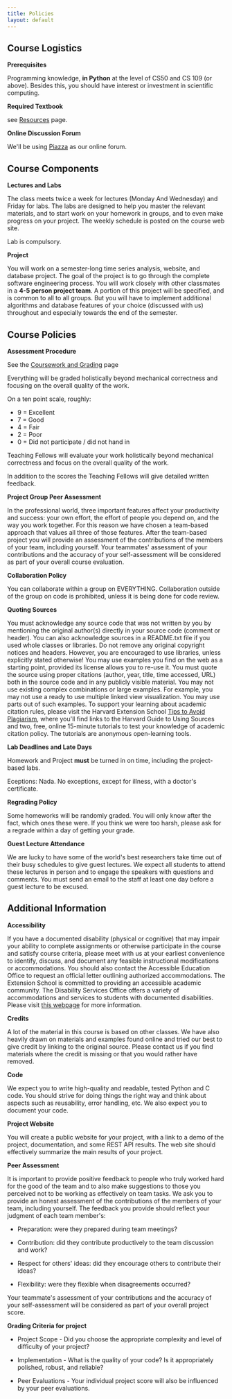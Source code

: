 ```yaml
---
title: Policies
layout: default
---
```


## Course Logistics

**Prerequisites**

Programming knowledge, **in Python** at the level of CS50 and CS 109 (or above). Besides this, you should have interest or investment in scientific computing.

**Required Textbook**

see [Resources](resources.html) page.

**Online Discussion Forum**

We'll be using [Piazza](https://piazza.com/class/irs0s2jc8sv1iz) as our online forum.

## Course Components

**Lectures and Labs**

The class meets twice a week for lectures (Monday And Wednesday) and Friday for  labs. The labs are designed to help you master the relevant materials, and to start work on your homework in groups, and to even make progress on your project. The weekly schedule is posted on the course web site.

Lab is compulsory.


**Project**

You will work on a semester-long time series analysis, website, and database project. The goal of the project is to go through the complete software engineering process. You will work closely with other classmates in a **4-5 person project team**. A portion of this project will be specified, and is common to all to all groups. But you will have to implement additional algorithms and database features of your choice (discussed with us) throughout and especially towards the end of the semester.

## Course Policies

**Assessment Procedure**

See the [Coursework and Grading](grading.html) page

Everything will be graded holistically beyond mechanical correctness and focusing on the overall quality of the work.

On a ten point scale, roughly:

- 9 = Excellent
- 7 = Good
- 4 = Fair
- 2 = Poor
- 0 = Did not participate / did not hand in

Teaching Fellows will evaluate your work holistically beyond mechanical correctness and focus on the overall quality of the work.

In addition to the scores the Teaching Fellows will give detailed written feedback.

**Project Group Peer Assessment**

In the professional world, three important features affect your productivity and success: your own effort, the effort of people you depend on, and the way you work together. For this reason we have chosen a team-based approach that values all three of those features. After the team-based project you will provide an assessment of the contributions of the members of your team, including yourself. Your teammates' assessment of your contributions and the accuracy of your self-assessment will be considered as part of your overall course evaluation.

**Collaboration Policy**

You can collaborate within a group on EVERYTHING. Collaboration outside of the group on code is prohibited, unless it is being done for code review.

**Quoting Sources**

You must acknowledge any source code that was not written by you by mentioning the original author(s) directly in your source code (comment or header). You can also acknowledge sources in a README.txt file if you used whole classes or libraries. Do not remove any original copyright notices and headers. However, you are encouraged to use libraries, unless explicitly stated otherwise! You may use examples you find on the web as a starting point, provided its license allows you to re-use it. You must quote the source using  proper citations (author, year, title, time accessed, URL) both in the source code and in any publicly visible material. You may not use existing complex combinations or large examples. For example, you may not use a ready to use multiple linked view visualization. You may use parts out of such examples. To support your learning about academic citation rules, please visit the Harvard Extension School [Tips to Avoid Plagiarism](www.extension.harvard.edu/resources-policies/resources/tips-avoid-plagiarism), where you'll find links to the Harvard Guide to Using Sources and two, free, online 15-minute tutorials to test your knowledge of academic citation policy. The tutorials are anonymous open-learning tools.



**Lab Deadlines and Late Days**

Homework and Project **must** be turned in on time, including the project-based labs.

Eceptions: Nada. No exceptions, except for illness, with a doctor's certificate.

**Regrading Policy**

Some homeworks will be randomly graded. You will only know after the fact, which ones these were. If you think we were too harsh, please ask for a regrade within a day of getting your grade.

**Guest Lecture Attendance**

We are lucky to have some of the world\'s best researchers take time out of their busy schedules to give guest lectures. We expect all  students to attend these lectures in person and to engage the speakers with questions and comments. You must send an email to the staff at least one day before a guest lecture to be excused.

## Additional Information

**Accessibility**

If you have a documented disability (physical or cognitive) that may impair your ability to complete assignments or otherwise participate in the course and satisfy course criteria, please meet with us at your earliest convenience to identify, discuss, and document any feasible instructional modifications or accommodations. You should also contact the Accessible Education Office to request an official letter outlining authorized accommodations. The Extension School is committed to providing an accessible academic community. The Disability Services Office offers a variety of accommodations and services to students with documented disabilities. Please visit [this webpage](www.extension.harvard.edu/resources-policies/resources/disability-services-accessibility) for more information.

**Credits**

A lot of the material in this course is based on other classes. We have also heavily drawn on materials and examples found online and tried our best to give credit by linking to the original source. Please contact us if you find materials where the credit is missing or that you would rather have removed.


**Code**

We expect you to write high-quality and readable, tested Python and C code. You should strive for doing things the right way and think about aspects such as reusability, error handling, etc. We also expect you to document your code.

**Project Website**

You will create a public website for your project, with a link to a demo of the project, documentation, and some REST API results. The web site should effectively summarize the main results of your project.


**Peer Assessment**

It is important to provide positive feedback to people who truly worked hard for the good of the team and to also make suggestions to those you perceived not to be working as effectively on team tasks. We ask you to provide an honest assessment of the  contributions of the members of your team, including yourself. The feedback you provide should reflect your judgment of each  team member's:

- Preparation: were they prepared during team meetings?

- Contribution: did they contribute productively to the team discussion and work?

- Respect for others' ideas: did they encourage others to contribute their ideas?

- Flexibility: were they flexible when disagreements occurred?

Your teammate's assessment of your contributions and the accuracy of your self-assessment will be considered as part of your overall project score.


**Grading Criteria for project**

* Project Scope - Did you choose the appropriate complexity and level of difficulty of your project?

* Implementation - What is the quality of your code? Is it appropriately polished, robust, and reliable?

* Peer Evaluations - Your individual project score will also be influenced by your peer evaluations.
